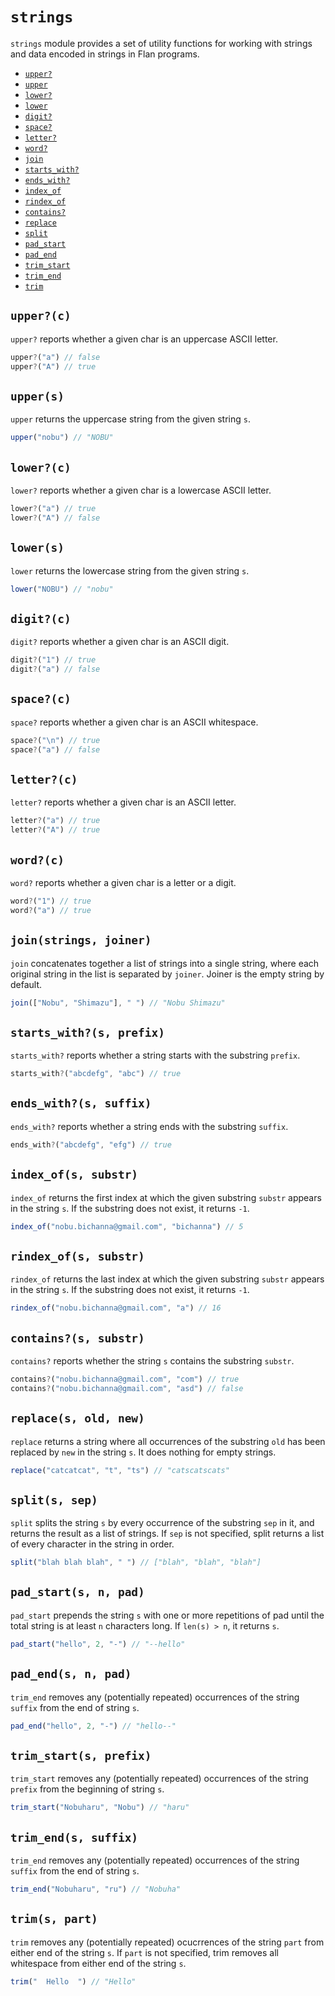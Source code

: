 # `strings`
`strings` module provides a set of utility functions for working with strings and data encoded in strings in Flan programs.

 - [`upper?`](#upperc)
 - [`upper`](#uppers)
 - [`lower?`](#lowerc)
 - [`lower`](#lowers)
 - [`digit?`](#digitc)
 - [`space?`](#spacec)
 - [`letter?`](#letterc)
 - [`word?`](#wordc)
 - [`join`](#joinstrings-joiner)
 - [`starts_with?`](#starts_withs-prefix)
 - [`ends_with?`](#ends_withs_suffix)
 - [`index_of`](#index_ofs-substr)
 - [`rindex_of`](#rindex_ofs-substr)
 - [`contains?`](#containss-substr)
 - [`replace`](#replaces-old-new)
 - [`split`](#splits-sep)
 - [`pad_start`](#pad_starts-n-pad)
 - [`pad_end`](#pad_ends-n-pad)
 - [`trim_start`](#trim_starts-prefix)
 - [`trim_end`](#trim_ends-suffix)
 - [`trim`](#trims-part)

## `upper?(c)`
`upper?` reports whether a given char is an uppercase ASCII letter.
```js
upper?("a") // false
upper?("A") // true
```

## `upper(s)`
`upper` returns the uppercase string from the given string `s`.
```js
upper("nobu") // "NOBU"
```

## `lower?(c)`
`lower?` reports whether a given char is a lowercase ASCII letter.
```js
lower?("a") // true
lower?("A") // false
```

## `lower(s)`
`lower` returns the lowercase string from the given string `s`.
```js
lower("NOBU") // "nobu"
```

## `digit?(c)`
`digit?` reports whether a given char is an ASCII digit.
```js
digit?("1") // true
digit?("a") // false
```

## `space?(c)`
`space?` reports whether a given char is an ASCII whitespace.
```js
space?("\n") // true
space?("a") // false
```

## `letter?(c)`
`letter?` reports whether a given char is an ASCII letter.
```js
letter?("a") // true
letter?("A") // true
```

## `word?(c)`
`word?` reports whether a given char is a letter or a digit.
```js
word?("1") // true
word?("a") // true
```

## `join(strings, joiner)`
`join` concatenates together a list of strings into a single string, where each original string in the list is separated by `joiner`.
Joiner is the empty string by default.
```js
join(["Nobu", "Shimazu"], " ") // "Nobu Shimazu"
```

## `starts_with?(s, prefix)`
`starts_with?` reports whether a string starts with the substring `prefix`.
```js
starts_with?("abcdefg", "abc") // true
```

## `ends_with?(s, suffix)`
`ends_with?` reports whether a string ends with the substring `suffix`.
```js
ends_with?("abcdefg", "efg") // true
```

## `index_of(s, substr)`
`index_of` returns the first index at which the given substring `substr` appears in the string `s`. If the substring does not exist, it returns `-1`.
```js
index_of("nobu.bichanna@gmail.com", "bichanna") // 5
```

## `rindex_of(s, substr)`
`rindex_of` returns the last index at which the given substring `substr` appears in the string `s`. If the substring does not exist, it returns `-1`.
```js
rindex_of("nobu.bichanna@gmail.com", "a") // 16 
```

## `contains?(s, substr)`
`contains?` reports whether the string `s` contains the substring `substr`.
```js
contains?("nobu.bichanna@gmail.com", "com") // true
contains?("nobu.bichanna@gmail.com", "asd") // false
```

## `replace(s, old, new)`
`replace` returns a string where all occurrences of the substring `old` has been replaced by `new` in the string `s`. It does nothing for empty strings.
```js
replace("catcatcat", "t", "ts") // "catscatscats"
```

## `split(s, sep)`
`split` splits the string `s` by every occurrence of the substring `sep` in it, and returns the result as a list of strings.
If `sep` is not specified, split returns a list of every character in the string in order.
```js
split("blah blah blah", " ") // ["blah", "blah", "blah"]
```

## `pad_start(s, n, pad)`
`pad_start` prepends the string `s` with one or more repetitions of pad until the total string is at least `n` characters long. If `len(s) > n`, it returns `s`.
```js
pad_start("hello", 2, "-") // "--hello"
```

## `pad_end(s, n, pad)`
`trim_end` removes any (potentially repeated) occurrences of the string `suffix` from the end of string `s`.
```js
pad_end("hello", 2, "-") // "hello--"
```

## `trim_start(s, prefix)`
`trim_start` removes any (potentially repeated) occurrences of the string `prefix` from the beginning of string `s`.
```js
trim_start("Nobuharu", "Nobu") // "haru"
```
## `trim_end(s, suffix)`
`trim_end` removes any (potentially repeated) occurrences of the string `suffix` from the end of string `s`.
```js
trim_end("Nobuharu", "ru") // "Nobuha"
```

## `trim(s, part)`
`trim` removes any (potentially repeated) ocucrrences of the string `part` from either end of the string `s`.
If `part` is not specified, trim removes all whitespace from either end of the string `s`.
```js
trim("  Hello  ") // "Hello"
```
